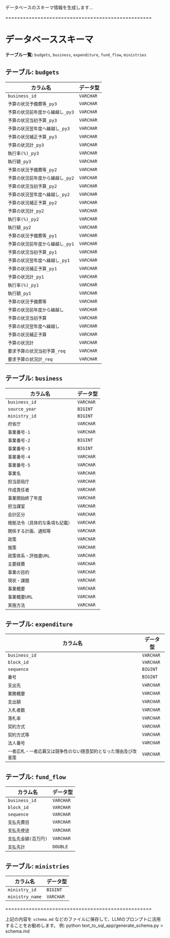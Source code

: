 データベースのスキーマ情報を生成します...

==================================================
# データベーススキーマ
**テーブル一覧:** `budgets`, `business`, `expenditure`, `fund_flow`, `ministries`

## テーブル: `budgets`

| カラム名 | データ型 |
|---|---|
| `business_id` | `VARCHAR` |
| `予算の状況予備費等_py3` | `VARCHAR` |
| `予算の状況前年度から繰越し_py3` | `VARCHAR` |
| `予算の状況当初予算_py3` | `VARCHAR` |
| `予算の状況翌年度へ繰越し_py3` | `VARCHAR` |
| `予算の状況補正予算_py3` | `VARCHAR` |
| `予算の状況計_py3` | `VARCHAR` |
| `執行率(%)_py3` | `VARCHAR` |
| `執行額_py3` | `VARCHAR` |
| `予算の状況予備費等_py2` | `VARCHAR` |
| `予算の状況前年度から繰越し_py2` | `VARCHAR` |
| `予算の状況当初予算_py2` | `VARCHAR` |
| `予算の状況翌年度へ繰越し_py2` | `VARCHAR` |
| `予算の状況補正予算_py2` | `VARCHAR` |
| `予算の状況計_py2` | `VARCHAR` |
| `執行率(%)_py2` | `VARCHAR` |
| `執行額_py2` | `VARCHAR` |
| `予算の状況予備費等_py1` | `VARCHAR` |
| `予算の状況前年度から繰越し_py1` | `VARCHAR` |
| `予算の状況当初予算_py1` | `VARCHAR` |
| `予算の状況翌年度へ繰越し_py1` | `VARCHAR` |
| `予算の状況補正予算_py1` | `VARCHAR` |
| `予算の状況計_py1` | `VARCHAR` |
| `執行率(%)_py1` | `VARCHAR` |
| `執行額_py1` | `VARCHAR` |
| `予算の状況予備費等` | `VARCHAR` |
| `予算の状況前年度から繰越し` | `VARCHAR` |
| `予算の状況当初予算` | `VARCHAR` |
| `予算の状況翌年度へ繰越し` | `VARCHAR` |
| `予算の状況補正予算` | `VARCHAR` |
| `予算の状況計` | `VARCHAR` |
| `要求予算の状況当初予算_req` | `VARCHAR` |
| `要求予算の状況計_req` | `VARCHAR` |

## テーブル: `business`

| カラム名 | データ型 |
|---|---|
| `business_id` | `VARCHAR` |
| `source_year` | `BIGINT` |
| `ministry_id` | `BIGINT` |
| `府省庁` | `VARCHAR` |
| `事業番号-1` | `VARCHAR` |
| `事業番号-2` | `BIGINT` |
| `事業番号-3` | `BIGINT` |
| `事業番号-4` | `VARCHAR` |
| `事業番号-5` | `VARCHAR` |
| `事業名` | `VARCHAR` |
| `担当部局庁` | `VARCHAR` |
| `作成責任者` | `VARCHAR` |
| `事業開始終了年度` | `VARCHAR` |
| `担当課室` | `VARCHAR` |
| `会計区分` | `VARCHAR` |
| `根拠法令（具体的な条項も記載）` | `VARCHAR` |
| `関係する計画、通知等` | `VARCHAR` |
| `政策` | `VARCHAR` |
| `施策` | `VARCHAR` |
| `政策体系・評価書URL` | `VARCHAR` |
| `主要経費` | `VARCHAR` |
| `事業の目的` | `VARCHAR` |
| `現状・課題` | `VARCHAR` |
| `事業概要` | `VARCHAR` |
| `事業概要URL` | `VARCHAR` |
| `実施方法` | `VARCHAR` |

## テーブル: `expenditure`

| カラム名 | データ型 |
|---|---|
| `business_id` | `VARCHAR` |
| `block_id` | `VARCHAR` |
| `sequence` | `BIGINT` |
| `番号` | `BIGINT` |
| `支出先` | `VARCHAR` |
| `業務概要` | `VARCHAR` |
| `支出額` | `VARCHAR` |
| `入札者数` | `VARCHAR` |
| `落札率` | `VARCHAR` |
| `契約方式` | `VARCHAR` |
| `契約方式等` | `VARCHAR` |
| `法人番号` | `VARCHAR` |
| `一者応札・一者応募又は競争性のない随意契約となった理由及び改善策` | `VARCHAR` |

## テーブル: `fund_flow`

| カラム名 | データ型 |
|---|---|
| `business_id` | `VARCHAR` |
| `block_id` | `VARCHAR` |
| `sequence` | `VARCHAR` |
| `支払先費目` | `VARCHAR` |
| `支払先使途` | `VARCHAR` |
| `支払先金額(百万円)` | `VARCHAR` |
| `支払先計` | `DOUBLE` |

## テーブル: `ministries`

| カラム名 | データ型 |
|---|---|
| `ministry_id` | `BIGINT` |
| `ministry_name` | `VARCHAR` |
==================================================

上記の内容を `schema.md` などのファイルに保存して、LLMのプロンプトに活用することをお勧めします。
例: python text_to_sql_app/generate_schema.py > schema.md
